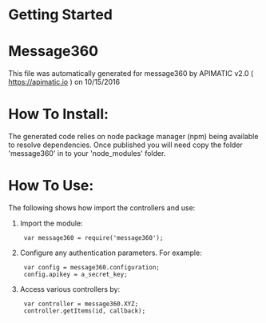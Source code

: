 # Getting Started

Message360
=================
This file was automatically generated for message360 by APIMATIC v2.0 ( https://apimatic.io ) on 10/15/2016


How To Install: 
=============
The generated code relies on node package manager (npm) being available to resolve dependencies.
Once published you will need copy the folder 'message360' in to your 'node_modules' folder.

  
How To Use:
===========
The following shows how import the controllers and use:

1) Import the module:

        var message360 = require('message360');

2) Configure any authentication parameters. For example:

        var config = message360.configuration;
        config.apikey = a_secret_key;

3) Access various controllers by:

        var controller = message360.XYZ;
        controller.getItems(id, callback);
    



